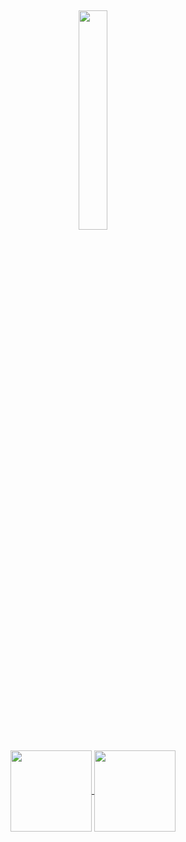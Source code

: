 ##

<p align="center">
  <img src="https://media.giphy.com/media/MeJgB3yMMwIaHmKD4z/giphy.gif" width="30%">
</p>

<p align="center">

 <a href="https://github.com/jonathancbrito/github-readme-stats">
  <img height=130 align="center" src="https://github-readme-stats.vercel.app/api?username=jonathancbrito&show_icons=true&theme=white&include_all_commits=true&count_private=true" />
</a>

<a href="https://github.com/jonathancbrito/convoychat">
  <img height=130 align="center" src="https://github-readme-stats.vercel.app/api/top-langs?username=jonathancbrito&layout=compact&langs_count=8&card_width=180" />
</a>

</p>

##
</p>
